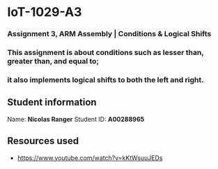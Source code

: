 # IoT-1029-A3
### Assignment 3, ARM Assembly | Conditions & Logical Shifts

### This assignment is about conditions such as lesser than, greater than, and equal to; 
### it also implements logical shifts to both the left and right.

## Student information

Name: **Nicolas Ranger**
Student ID: **A00288965**

## Resources used

- https://www.youtube.com/watch?v=kKtWsuuJEDs